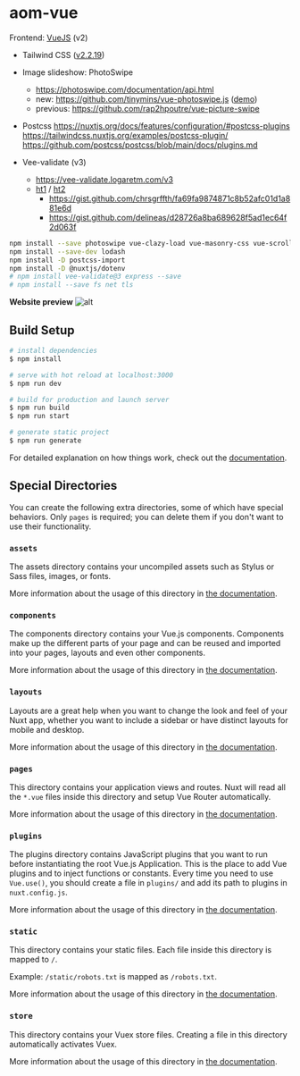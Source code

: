 # aom-vue

Frontend: [VueJS](https://v2.vuejs.org/v2/api/) (v2)
- Tailwind CSS ([v2.2.19](https://v2.tailwindcss.com/docs))

- Image slideshow: PhotoSwipe
  - https://photoswipe.com/documentation/api.html
  - new: https://github.com/tinymins/vue-photoswipe.js ([demo](https://codesandbox.io/s/gjt8kb?file=/src/App.vue))
  - previous: https://github.com/rap2hpoutre/vue-picture-swipe

- Postcss
  https://nuxtjs.org/docs/features/configuration/#postcss-plugins
  https://tailwindcss.nuxtjs.org/examples/postcss-plugin/
  https://github.com/postcss/postcss/blob/main/docs/plugins.md

- Vee-validate (v3)
  - https://vee-validate.logaretm.com/v3
  - [ht1](https://briancaffey.github.io/2020/10/10/how-to-add-email-signup-form-to-nuxt-site-with-mailchimp.html/) / [ht2](https://hashinteractive.com/blog/nuxt-js-mailchimp-integration-add-contact-to-list/)
    - https://gist.github.com/chrsgrffth/fa69fa9874871c8b52afc01d1a881e6d
    - https://gist.github.com/delineas/d28726a8ba689628f5ad1ec64f2d063f

```bash
npm install --save photoswipe vue-clazy-load vue-masonry-css vue-scrollto
npm install --save-dev lodash
npm install -D postcss-import
npm install -D @nuxtjs/dotenv
# npm install vee-validate@3 express --save
# npm install --save fs net tls
```

**Website preview**
![alt](./_resources/preview.jpg)

## Build Setup

```bash
# install dependencies
$ npm install

# serve with hot reload at localhost:3000
$ npm run dev

# build for production and launch server
$ npm run build
$ npm run start

# generate static project
$ npm run generate
```

For detailed explanation on how things work, check out the [documentation](https://nuxtjs.org).

## Special Directories

You can create the following extra directories, some of which have special behaviors. Only `pages` is required; you can delete them if you don't want to use their functionality.

### `assets`

The assets directory contains your uncompiled assets such as Stylus or Sass files, images, or fonts.

More information about the usage of this directory in [the documentation](https://nuxtjs.org/docs/2.x/directory-structure/assets).

### `components`

The components directory contains your Vue.js components. Components make up the different parts of your page and can be reused and imported into your pages, layouts and even other components.

More information about the usage of this directory in [the documentation](https://nuxtjs.org/docs/2.x/directory-structure/components).

### `layouts`

Layouts are a great help when you want to change the look and feel of your Nuxt app, whether you want to include a sidebar or have distinct layouts for mobile and desktop.

More information about the usage of this directory in [the documentation](https://nuxtjs.org/docs/2.x/directory-structure/layouts).

### `pages`

This directory contains your application views and routes. Nuxt will read all the `*.vue` files inside this directory and setup Vue Router automatically.

More information about the usage of this directory in [the documentation](https://nuxtjs.org/docs/2.x/get-started/routing).

### `plugins`

The plugins directory contains JavaScript plugins that you want to run before instantiating the root Vue.js Application. This is the place to add Vue plugins and to inject functions or constants. Every time you need to use `Vue.use()`, you should create a file in `plugins/` and add its path to plugins in `nuxt.config.js`.

More information about the usage of this directory in [the documentation](https://nuxtjs.org/docs/2.x/directory-structure/plugins).

### `static`

This directory contains your static files. Each file inside this directory is mapped to `/`.

Example: `/static/robots.txt` is mapped as `/robots.txt`.

More information about the usage of this directory in [the documentation](https://nuxtjs.org/docs/2.x/directory-structure/static).

### `store`

This directory contains your Vuex store files. Creating a file in this directory automatically activates Vuex.

More information about the usage of this directory in [the documentation](https://nuxtjs.org/docs/2.x/directory-structure/store).
